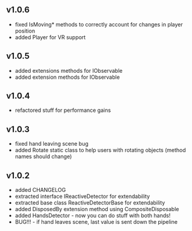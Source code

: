 ## v1.0.6
- fixed IsMoving* methods to correctly account for
changes in player position
- added Player for VR support

## v1.0.5
- added extensions methods for IObservable<Hand>
- added extension methods for IObservable<Finger>

## v1.0.4
- refactored stuff for performance gains

## v1.0.3
- fixed hand leaving scene bug
- added Rotate static class to help users with
rotating objects (method names should change)

## v1.0.2
- added CHANGELOG
- extracted interface IReactiveDetector for extendability
- extracted base class ReactiveDetectorBase for extendability
- added DisposedBy extension method using CompositeDisposable
- added HandsDetector - now you can do stuff with both hands!
- BUG!!! - if hand leaves scene, last value is sent down the pipeline
